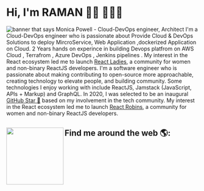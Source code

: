# Hi, I'm RAMAN 👋🏾 👩🏾‍💻

<img src="https://raw.githubusercontent.com/RAMAN-23/RAMAN/master/gh-header-image-cropped.png" alt="banner that says Monica Powell - Cloud-DevOps engineer, Architect">
I'm a Cloud-DevOps engineer who is passionate about Provide Cloud & DevOps Solutions to deploy MircroService, Web Application ,dockerized Application on Cloud. 
2 Years hands on experince in building Devops platfrom on AWS Cloud , Terrafrom , Azure DevOps , Jenkins pipelines . My interest in the React ecosystem led me to launch <a href="https://www.meetup.com/React-Ladies/">React Ladies</a>, a community for women and non-binary ReactJS developers.
I'm a software engineer who is passionate about making contributing to open-source more approachable, creating technology to elevate people, and building community. Some technologies I enjoy working with include ReactJS, Jamstack (JavaScript, APIs + Markup) and GraphQL. In 2020, I was selected to be an inaugural <a href="https://stars.github.com/">GitHub Star 🌟</a> based on my involvement in the tech community.  My interest in the React ecosystem led me to launch <a href="https://www.reactrobins.com/">React Robins</a>, a community for women and non-binary ReactJS developers.


## Find me around the web 🌎: <a href="https://github.com/sponsors/M0nica"><img align="left" width="150" height="150" src="https://github.com/M0nica/M0nica/blob/main/octomonica/m0nica-octocat-rotating.gif?raw=true"></a>
